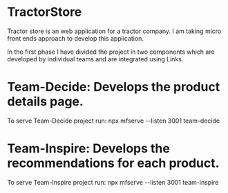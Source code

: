 # TractorStore
Tractor store is an web application for a tractor company. I am taking micro front ends approach to develop this application.

In the first phase I have divided the project in two components which are developed by individual teams and are integrated using Links.
# Team-Decide: Develops the product details page.
To serve Team-Decide project run: npx mfserve --listen 3001 team-decide
# Team-Inspire: Develops the recommendations for each product. 
To serve Team-Inspire project run: npx mfserve --listen 3001 team-inspire